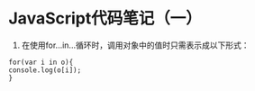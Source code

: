 # JavaScript代码笔记（一）  
1. 在使用for...in...循环时，调用对象中的值时只需表示成以下形式：  
```
for(var i in o){
console.log(o[i]);
}
```